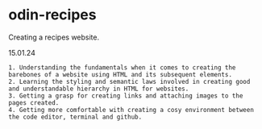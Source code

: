 # odin-recipes

Creating a recipes website.

15.01.24

    1. Understanding the fundamentals when it comes to creating the barebones of a website using HTML and its subsequent elements.
    2. Learning the styling and semantic laws involved in creating good and understandable hierarchy in HTML for websites.
    3. Getting a grasp for creating links and attaching images to the pages created.
    4. Getting more comfortable with creating a cosy environment between the code editor, terminal and github.
